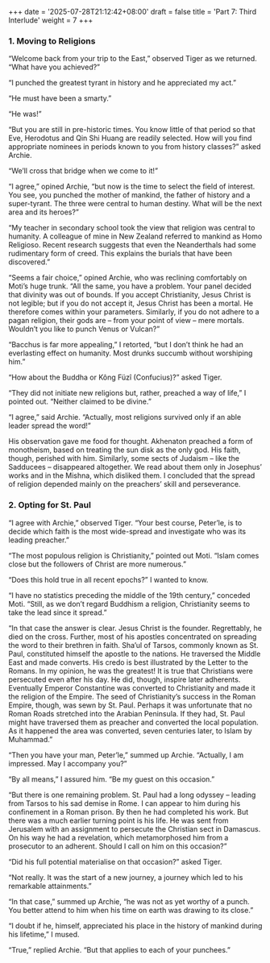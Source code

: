 +++
date = '2025-07-28T21:12:42+08:00'
draft = false
title = 'Part 7: Third Interlude'
weight = 7
+++

### 1. Moving to Religions

“Welcome back from your trip to the East,” observed Tiger as we returned. “What have you achieved?”

“I punched the greatest tyrant in history and he appreciated my act.”

“He must have been a smarty.”

“He was!”



“But you are still in pre-historic times. You know little of that period so that Eve, Herodotus and Qin Shi Huang are readily selected. How will you find appropriate nominees in periods known to you from history classes?” asked Archie.

“We’ll cross that bridge when we come to it!”

“I agree,” opined Archie, “but now is the time to select the field of interest. You see, you punched the mother of mankind, the father of history and a super-tyrant. The three were central to human destiny. What will be the next area and its heroes?”

“My teacher in secondary school took the view that religion was central to humanity. A colleague of mine in New Zealand referred to mankind as Homo Religioso. Recent research suggests that even the Neanderthals had some rudimentary form of creed. This explains the burials that have been discovered.”

“Seems a fair choice,” opined Archie, who was reclining comfortably on Moti’s huge trunk. “All the same, you have a problem. Your panel decided that divinity was out of bounds. If you accept Christianity, Jesus Christ is not legible; but if you do not accept it, Jesus Christ has been a mortal. He therefore comes within your parameters. Similarly, if you do not adhere to a pagan religion, their gods are – from your point of view – mere mortals. Wouldn’t you like to punch Venus or Vulcan?”

“Bacchus is far more appealing,” I retorted, “but I don’t think he had an everlasting effect on humanity. Most drunks succumb without worshiping  him.”

“How about the Buddha or Kông Füzî (Confucius)?” asked Tiger.

“They did not initiate new religions but, rather, preached a way of life,” I pointed out. “Neither claimed to be divine.”

“I agree,” said Archie. “Actually, most religions survived only if an able leader spread the word!”

His observation gave me food for thought. Akhenaton preached a form of monotheism, based on treating the sun disk as the only god. His faith, though, perished with him. Similarly, some sects of Judaism – like the Sadducees – disappeared altogether. We read about them only in Josephus’ works and in the Mishna, which disliked them. I concluded that the spread of religion depended mainly on the preachers’ skill and perseverance.

### 2. Opting for St. Paul

“I agree with Archie,” observed Tiger. “Your best course, Peter’le, is to decide which faith is the most wide-spread and investigate who was its leading preacher.”

“The most populous religion is Christianity,” pointed out Moti. “Islam comes close but the followers of Christ are more numerous.”

“Does this hold true in all recent epochs?” I wanted to know.

“I have no statistics preceding the middle of the 19th century,” conceded Moti. “Still, as we don’t regard Buddhism a religion,  Christianity seems to take the lead since it spread.”

“In that case the answer is clear. Jesus Christ is the founder. Regrettably, he died on the cross. Further, most of his apostles concentrated on spreading the word to their brethren in faith. Sha’ul of Tarsos, commonly known as St. Paul, constituted himself the apostle to the nations. He traversed the Middle East and made converts. His credo is best illustrated by the Letter to the Romans. In my opinion, he was the greatest! It is true that Christians were persecuted even after his day. He did, though, inspire later adherents. Eventually Emperor Constantine was converted to Christianity and made it the religion of the Empire. The seed of Christianity’s success in the Roman Empire, though, was sewn by St. Paul. Perhaps it was unfortunate that no Roman Roads stretched into the Arabian Peninsula. If they had, St. Paul might have traversed them as preacher and converted the local population. As it happened the area was converted, seven centuries later, to Islam by  Muhammad.”

“Then you have your man, Peter’le,” summed up Archie. “Actually, I am impressed. May I accompany you?”

“By all means,” I assured him. “Be my guest on this occasion.”

“But there is one remaining problem. St. Paul had a long odyssey – leading from Tarsos to his sad demise in Rome. I can appear to him during his confinement in a Roman prison. By then he had completed his work. But there was a much earlier turning point is his life. He was sent from Jerusalem with an assignment to persecute the Christian sect in Damascus. On his way he had a revelation, which metamorphosed him from a prosecutor to an adherent. Should I call on him on this occasion?”

“Did his full potential materialise on that occasion?” asked Tiger.

“Not really. It was the start of a new journey, a journey which led to his remarkable attainments.”

“In that case,” summed up Archie, “he was not as yet worthy of a punch. You better attend to him when his time on earth was drawing to its close.”

“I doubt if he, himself, appreciated his place in the history of mankind during his lifetime,” I mused.

“True,” replied Archie. “But that applies to each of your punchees.”
